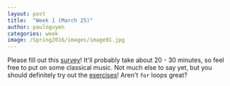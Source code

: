 ```yaml
---
layout: post
title:  "Week 1 (March 25)"
author: paulnguyen
categories: week
image: /Spring2016/images/image01.jpg
---
```


Please fill out this [survey][survey]! It'll probably take about 20 - 30 minutes, so feel free to put on some classical music. Not much else to say yet, but you should definitely try out the [exercises][ex01]! Aren't <code>for</code> loops great?


[survey]: http://goo.gl/forms/ANegXfQ9PD
[ex01]: /Spring2016/files/exercises/exercises01.pdf